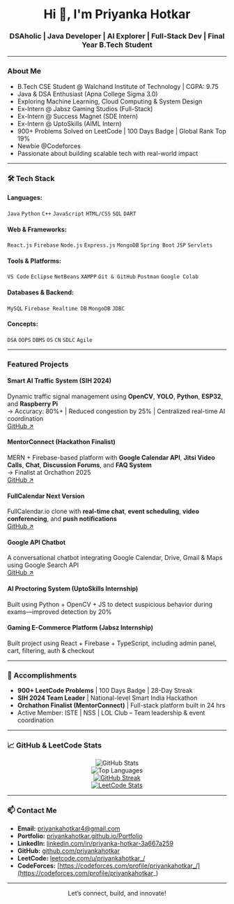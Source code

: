 <h1 align="center">Hi 👋, I'm Priyanka Hotkar</h1>
<h3 align="center">DSAholic | Java Developer | AI Explorer | Full-Stack Dev | Final Year B.Tech Student</h3>

---

### About Me
-  B.Tech CSE Student @ Walchand Institute of Technology | CGPA: 9.75  
-  Java & DSA Enthusiast (Apna College Sigma 3.0)  
-  Exploring Machine Learning, Cloud Computing & System Design  
-  Ex-Intern @ Jabsz Gaming Studios (Full-Stack)
-  Ex-Intern @ Success Magnet (SDE Intern)
-  Ex-Intern @ UptoSkills (AIML Intern)
-  900+ Problems Solved on LeetCode | 100 Days Badge | Global Rank Top 19%
-  Newbie @Codeforces
-  Passionate about building scalable tech with real-world impact

---

### 🛠️ Tech Stack

#### Languages:
`Java` `Python` `C++` `JavaScript` `HTML/CSS` `SQL` `DART`

#### Web & Frameworks:
`React.js` `Firebase` `Node.js` `Express.js` `MongoDB` `Spring Boot` `JSP` `Servlets`

#### Tools & Platforms:
`VS Code` `Eclipse` `NetBeans` `XAMPP` `Git & GitHub` `Postman` `Google Colab`

#### Databases & Backend:
`MySQL` `Firebase Realtime DB` `MongoDB` `JDBC`

#### Concepts:
`DSA` `OOPS` `DBMS` `OS` `CN` `SDLC` `Agile`

---

###  Featured Projects

####  Smart AI Traffic System (SIH 2024)
Dynamic traffic signal management using **OpenCV**, **YOLO**, **Python**, **ESP32**, and **Raspberry Pi**  
→ Accuracy: 80%+ | Reduced congestion by 25% | Centralized real-time AI coordination  
[GitHub ↗](https://github.com/SAMKIT-CHOPDA/SIH)

####  MentorConnect (Hackathon Finalist)
MERN + Firebase-based platform with **Google Calendar API**, **Jitsi Video Calls**, **Chat**, **Discussion Forums**, and **FAQ System**  
→ Finalist at Orchathon 2025  
[GitHub ↗](https://github.com/priyankahotkar/mentorconnect)

####  FullCalendar Next Version  
FullCalendar.io clone with **real-time chat**, **event scheduling**, **video conferencing**, and **push notifications**  
[GitHub ↗](https://github.com/priyankahotkar/fullcalenderNextVersion)

####  Google API Chatbot  
A conversational chatbot integrating Google Calendar, Drive, Gmail & Maps using Google Search API  
[GitHub ↗](https://github.com/priyankahotkar/GoogleChatbot)

####  AI Proctoring System (UptoSkills Internship)
Built using Python + OpenCV + JS to detect suspicious behavior during exams—improved detection by 20%  

####  Gaming E-Commerce Platform (Jabsz Internship)
Built project using React + Firebase + TypeScript, including admin panel, cart, filtering, auth & checkout

---

### 🏅 Accomplishments
-  **900+ LeetCode Problems** | 100 Days Badge | 28-Day Streak  
-  **SIH 2024 Team Leader** | National-level Smart India Hackathon  
-  **Orchathon Finalist (MentorConnect)** | Full-stack platform built in 24 hrs  
-  Active Member: ISTE | NSS | LOL Club – Team leadership & event coordination  

---

### 📈 GitHub & LeetCode Stats

<div align="center">

![GitHub Stats](https://github-readme-stats.vercel.app/api?username=priyankahotkar&show_icons=true&theme=radical)  
![Top Languages](https://github-readme-stats.vercel.app/api/top-langs/?username=priyankahotkar&layout=compact&theme=radical)  
[![GitHub Streak](https://streak-stats.demolab.com?user=priyankahotkar&theme=radical)](https://git.io/streak-stats)  
[![LeetCode Stats](https://leetcard.jacoblin.cool/priyankahotkar_?theme=dark&font=Fira%20Code&ext=heatmap)](https://leetcode.com/u/priyankahotkar_/)

</div>

---

### 📫 Contact Me

-  **Email:** priyankahotkar4@gmail.com  
-  **Portfolio:** [priyankahotkar.github.io/Portfolio](https://priyankahotkar.github.io/Portfolio-2.0/)  
-  **LinkedIn:** [linkedin.com/in/priyanka-hotkar-3a667a259](https://www.linkedin.com/in/priyanka-hotkar-3a667a259)  
-  **GitHub:** [github.com/priyankahotkar](https://github.com/priyankahotkar)  
-  **LeetCode:** [leetcode.com/u/priyankahotkar_/](https://leetcode.com/u/priyankahotkar_/)
-  **CodeForces:** [https://codeforces.com/profile/priyankahotkar_/](https://codeforces.com/profile/priyankahotkar_)

---

<div align="center"> Let’s connect, build, and innovate!</div>
